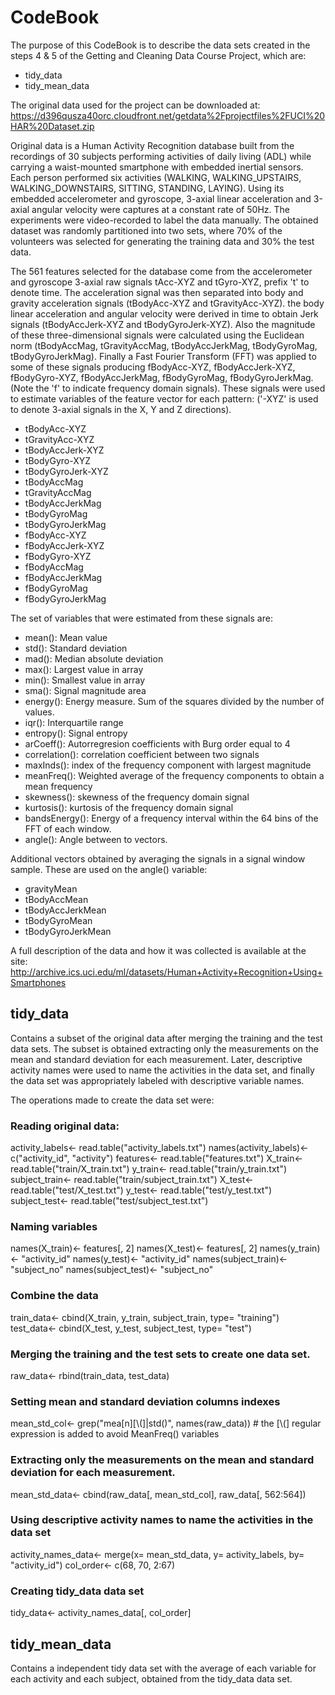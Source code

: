 # CodeBook
The purpose of this CodeBook is to describe the data sets created in the steps 4 & 5 of the Getting and Cleaning Data Course Project, which are:
  * tidy_data
  * tidy_mean_data

The original data used for the project can be downloaded at: https://d396qusza40orc.cloudfront.net/getdata%2Fprojectfiles%2FUCI%20HAR%20Dataset.zip

Original data is a Human Activity Recognition database built from the recordings of 30 subjects performing activities of daily living (ADL) while carrying a waist-mounted smartphone with embedded inertial sensors. Each person performed six activities (WALKING, WALKING_UPSTAIRS, WALKING_DOWNSTAIRS, SITTING, STANDING, LAYING). Using its embedded accelerometer and gyroscope, 3-axial linear acceleration and 3-axial angular velocity were captures at a constant rate of 50Hz. The experiments were video-recorded to label the data manually. The obtained dataset was randomly partitioned into two sets, where 70% of the volunteers was selected for generating the training data and 30% the test data. 

The 561 features selected for the database come from the accelerometer and gyroscope 3-axial raw signals tAcc-XYZ and tGyro-XYZ, prefix 't' to denote time. The acceleration signal was then separated into body and gravity acceleration signals (tBodyAcc-XYZ and tGravityAcc-XYZ). the body linear acceleration and angular velocity were derived in time to obtain Jerk signals (tBodyAccJerk-XYZ and tBodyGyroJerk-XYZ). Also the magnitude of these three-dimensional signals were calculated using the Euclidean norm (tBodyAccMag, tGravityAccMag, tBodyAccJerkMag, tBodyGyroMag, tBodyGyroJerkMag). Finally a Fast Fourier Transform (FFT) was applied to some of these signals producing fBodyAcc-XYZ, fBodyAccJerk-XYZ, fBodyGyro-XYZ, fBodyAccJerkMag, fBodyGyroMag, fBodyGyroJerkMag. (Note the 'f' to indicate frequency domain signals). These signals were used to estimate variables of the feature vector for each pattern: ('-XYZ' is used to denote 3-axial signals in the X, Y and Z directions).

  * tBodyAcc-XYZ
  * tGravityAcc-XYZ
  * tBodyAccJerk-XYZ
  * tBodyGyro-XYZ
  * tBodyGyroJerk-XYZ
  * tBodyAccMag
  * tGravityAccMag
  * tBodyAccJerkMag
  * tBodyGyroMag
  * tBodyGyroJerkMag
  * fBodyAcc-XYZ
  * fBodyAccJerk-XYZ
  * fBodyGyro-XYZ
  * fBodyAccMag
  * fBodyAccJerkMag
  * fBodyGyroMag
  * fBodyGyroJerkMag

The set of variables that were estimated from these signals are: 

  * mean(): Mean value
  * std(): Standard deviation
  * mad(): Median absolute deviation 
  * max(): Largest value in array
  * min(): Smallest value in array
  * sma(): Signal magnitude area
  * energy(): Energy measure. Sum of the squares divided by the number of values. 
  * iqr(): Interquartile range 
  * entropy(): Signal entropy
  * arCoeff(): Autorregresion coefficients with Burg order equal to 4
  * correlation(): correlation coefficient between two signals
  * maxInds(): index of the frequency component with largest magnitude
  * meanFreq(): Weighted average of the frequency components to obtain a mean frequency
  * skewness(): skewness of the frequency domain signal 
  * kurtosis(): kurtosis of the frequency domain signal 
  * bandsEnergy(): Energy of a frequency interval within the 64 bins of the FFT of each window.
  * angle(): Angle between to vectors.

Additional vectors obtained by averaging the signals in a signal window sample. These are used on the angle() variable:

  * gravityMean
  * tBodyAccMean
  * tBodyAccJerkMean
  * tBodyGyroMean
  * tBodyGyroJerkMean

A full description of the data and how it was collected is available at the site: http://archive.ics.uci.edu/ml/datasets/Human+Activity+Recognition+Using+Smartphones



## tidy_data
Contains a subset of the original data after merging the training and the test data sets. The subset is obtained extracting only the measurements on the mean and standard deviation for each measurement. Later, descriptive activity names were used to name the activities in the data set, and finally the data set was appropriately labeled with descriptive variable names.

The operations made to create the data set were:

### Reading original data:
activity_labels<- read.table("activity_labels.txt")
names(activity_labels)<- c("activity_id", "activity")
features<- read.table("features.txt")
X_train<- read.table("train/X_train.txt")
y_train<- read.table("train/y_train.txt")
subject_train<- read.table("train/subject_train.txt")
X_test<- read.table("test/X_test.txt")
y_test<- read.table("test/y_test.txt")
subject_test<- read.table("test/subject_test.txt")

### Naming variables
names(X_train)<- features[, 2]
names(X_test)<- features[, 2]
names(y_train)<- "activity_id"
names(y_test)<- "activity_id"
names(subject_train)<- "subject_no"
names(subject_test)<- "subject_no"

### Combine the data
train_data<- cbind(X_train, y_train, subject_train, type= "training")
test_data<- cbind(X_test, y_test, subject_test, type= "test")

### Merging the training and the test sets to create one data set.
raw_data<- rbind(train_data, test_data)

### Setting mean and standard deviation columns indexes
mean_std_col<- grep("mea[n][\\(]|std()", names(raw_data)) # the [\\(] regular expression is added to avoid MeanFreq() variables

### Extracting only the measurements on the mean and standard deviation for each measurement.
mean_std_data<- cbind(raw_data[, mean_std_col], raw_data[, 562:564])

### Using descriptive activity names to name the activities in the data set
activity_names_data<- merge(x= mean_std_data, y= activity_labels, by= "activity_id")
col_order<- c(68, 70, 2:67)

### Creating tidy_data data set
tidy_data<- activity_names_data[, col_order]

## tidy_mean_data
Contains a independent tidy data set with the average of each variable for each activity and each subject, obtained from the tidy_data data set.
